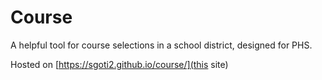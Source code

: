 # Course
A helpful tool for course selections in a school district, designed for PHS.

Hosted on [https://sgoti2.github.io/course/](this site)
